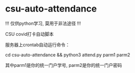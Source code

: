 # csu-auto-attendance
!!! 仅供python学习, 莫用于非法途径 !!!

CSU covid打卡自动脚本

服务器上crontab自动运行命令：

cd csu-auto-attendance && python3 attend.py parm1 parm2

其中parm1是你的统一门户学号, parm2是你的统一门户密码
